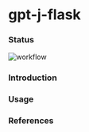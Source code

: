 # gpt-j-flask

### Status
![workflow](https://github.com/moredeal-org/flask-app-template/actions/workflows/ci.yml/badge.svg)

### Introduction

### Usage

### References
